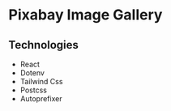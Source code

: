 # Pixabay Image Gallery
  
## Technologies
   - React
   - Dotenv
   - Tailwind Css
   - Postcss
   - Autoprefixer


